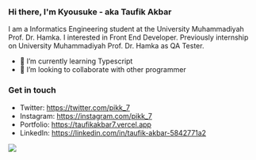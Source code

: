 ### Hi there, I'm Kyousuke - aka Taufik Akbar
I am a Informatics Engineering student at the University Muhammadiyah Prof. Dr. Hamka. I interested in Front End Developer. Previously internship on University Muhammadiyah Prof. Dr. Hamka as QA Tester. 


- 🌱 I’m currently learning Typescript
- 👯 I’m looking to collaborate with other programmer

### Get in touch
- Twitter: https://twitter.com/pikk_7
- Instagram: https://instagram.com/pikk_7
- Portfolio: https://taufikakbar7.vercel.app
- LinkedIn: https://linkedin.com/in/taufik-akbar-5842771a2

<img align="center" src="https://github-readme-stats.vercel.app/api?username=taufikakbar7&theme=dracula" />

